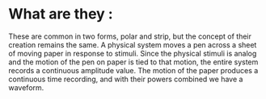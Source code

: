 
# What are they :
These are common in two forms, polar and strip, but the concept of their creation remains the same. A physical system moves a pen across a sheet of moving paper in response to stimuli. Since the physical stimuli is analog and the motion of the pen on paper is tied to that motion, the entire system records a continuous amplitude value. The motion of the paper produces a continuous time recording, and with their powers combined we have a waveform. 